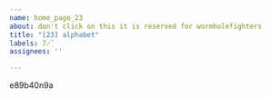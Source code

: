 ```yaml
---
name: home_page_23
about: don't click on this it is reserved for wormholefighters
title: "[23] alphabet"
labels: 7̷̣̂
assignees: ''

---
```


e89b40n9a
